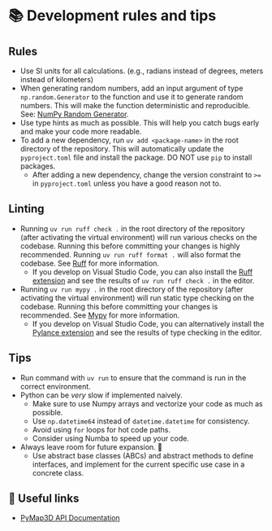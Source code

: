 # 📚 Development rules and tips

## Rules

- Use SI units for all calculations. (e.g., radians instead of degrees, meters instead of kilometers)
- When generating random numbers, add an input argument of type `np.random.Generator` to the function and use it to generate random numbers. This will make the function deterministic and reproducible. See: [NumPy Random Generator](https://numpy.org/doc/stable/reference/random/generator).
- Use type hints as much as possible. This will help you catch bugs early and make your code more readable.
- To add a new dependency, run `uv add <package-name>` in the root directory of the repository. This will automatically update the `pyproject.toml` file and install the package. DO NOT use `pip` to install packages.
  - After adding a new dependency, change the version constraint to `>=` in `pyproject.toml` unless you have a good reason not to.

## Linting

- Running `uv run ruff check .` in the root directory of the repository (after activating the virtual environment) will run various checks on the codebase. Running this before committing your changes is highly recommended. Running `uv run ruff format .` will also format the codebase. See [Ruff](https://docs.astral.sh/ruff/) for more information.
  - If you develop on Visual Studio Code, you can also install the [Ruff extension](https://marketplace.visualstudio.com/items?itemName=charliermarsh.ruff) and see the results of `uv run ruff check .` in the editor.
- Running `uv run mypy .` in the root directory of the repository (after activating the virtual environment) will run static type checking on the codebase. Running this before committing your changes is recommended. See [Mypy](https://mypy.readthedocs.io/en/stable/) for more information.
  - If you develop on Visual Studio Code, you can alternatively install the [Pylance extension](https://marketplace.visualstudio.com/items?itemName=ms-python.vscode-pylance) and see the results of type checking in the editor.

## Tips

- Run command with `uv run` to ensure that the command is run in the correct environment.
- Python can be _very_ slow if implemented naively.
  - Make sure to use Numpy arrays and vectorize your code as much as possible.
  - Use `np.datetime64` instead of `datetime.datetime` for consistency.
  - Avoid using `for` loops for hot code paths.
  - Consider using Numba to speed up your code.
- Always leave room for future expansion. 🔭
  - Use abstract base classes (ABCs) and abstract methods to define interfaces, and implement for the current specific use case in a concrete class.

## 🔗 Useful links

- [PyMap3D API Documentation](https://geospace-code.github.io/pymap3d/)
